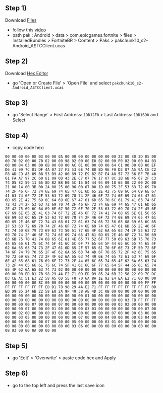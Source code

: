 ## Step 1)
Download [Files](https://play.google.com/store/apps/details?id=com.marc.files) 
- follow this [video](https://youtu.be/8N6MFhZ8XlY?si=ULY7uNq79dFiOSix)
- path pak : Android > data > com.epicgames.fortnite > files > InstalledBundles > FortniteBR > Content > Paks > pakchunk10_s2-Android_ASTCClient.ucas

## Step 2)
Download [Hex Editor](https://play.google.com/store/apps/details?id=tk.yunus.hexeditor&pcampaignid=web_share)
- go 'Open or Create File' > 'Open File' and select ```pakchunk10_s2-Android_ASTCClient.ucas```

## Step 3)
- go 'Select Range' > First Address: ```19D12F0``` > Last Address: ```19D1690``` and Select

## Step 4)
- copy code hex: 

```
00 00 00 00 08 03 00 00 0A 00 00 00 00 00 00 00 00 22 00 80 3D 05 00 00 70 02 00 00 70 02 00 00 98 02 00 00 E0 02 00 00 F0 02 00 00 04 03 00 00 04 03 00 00 0B 00 00 00 AC 01 00 00 00 00 64 C1 00 00 00 00 EF D6 41 99 7C 01 DF 4A 07 27 F3 53 6E 74 88 8D 9E F0 D2 87 A5 9A CE C2 F8 AD CD A3 89 88 53 D9 A2 00 89 72 E9 82 B7 E4 A8 57 72 66 BF 7B 40 61 FA A7 97 2C 60 81 09 0D 43 2E C7 07 76 17 07 8C 2B 6B 45 67 2F C3 74 D5 E2 59 11 65 8D 82 B8 E0 5C 15 84 44 94 09 18 65 00 22 00 2C 00 21 00 14 00 3B 00 2A 00 25 00 06 00 07 00 1D 00 75 2F 53 63 72 69 70 74 2F 46 6F 72 74 6E 69 74 65 47 61 6D 65 2E 42 75 69 6C 64 69 6E 67 41 63 74 6F 72 2F 53 63 72 69 70 74 2F 46 6F 72 74 6E 69 74 65 47 61 6D 65 2E 42 75 69 6C 64 69 6E 67 47 61 6D 65 70 6C 61 79 41 63 74 6F 72 43 34 2F 53 63 72 69 70 74 2F 46 6F 72 74 6E 69 74 65 47 61 6D 65 2E 42 75 69 6C 64 69 6E 67 50 72 6F 70 2F 53 63 72 69 70 74 2F 45 6E 67 69 6E 65 2E 41 63 74 6F 72 2E 46 6F 72 74 41 74 68 65 6E 61 56 65 68 69 63 6C 65 2F 53 63 72 69 70 74 2F 46 6F 72 74 6E 69 74 65 47 61 6D 65 2E 46 6F 72 74 43 68 61 72 61 63 74 65 72 56 65 68 69 63 6C 65 2F 53 63 72 69 70 74 2F 46 6F 72 74 6E 69 74 65 47 61 6D 65 2E 46 6F 72 74 50 68 79 73 69 63 73 50 61 77 6E 4F 62 6A 65 63 74 2F 53 63 72 69 70 74 2F 46 6F 72 74 6E 69 74 65 47 61 6D 65 2E 46 6F 72 74 50 69 63 6B 75 70 41 74 68 65 6E 61 4E 65 77 52 6F 77 50 69 63 6B 75 70 73 44 65 66 61 75 6C 74 5F 41 6C 6C 6F 77 65 64 5F 44 65 6C 65 74 65 4F 62 6A 65 63 74 73 2F 47 61 6D 65 2F 57 65 61 70 6F 6E 73 2F 50 72 6F 74 6F 74 79 70 65 2F 4F 62 6A 65 63 74 4D 6F 76 65 72 2F 42 6C 75 65 70 72 69 6E 74 73 2F 4F 62 6A 65 63 74 49 6E 74 65 72 61 63 74 69 6F 6E 42 65 68 61 76 69 6F 72 73 2F 44 65 6C 65 74 65 4F 62 6A 65 63 74 73 2F 44 65 66 61 75 6C 74 5F 41 6C 6C 6F 77 65 64 5F 44 65 6C 65 74 65 4F 62 6A 65 63 74 73 02 00 00 00 00 00 00 00 00 00 00 00 00 00 00 00 00 00 ED D1 7B 98 29 4A E2 71 0D ED D9 85 24 6B 22 58 22 09 7C DC D3 CE AC 51 E3 22 58 A5 6D 55 F8 70 6A 8A 1E 92 E4 EA E2 71 00 00 00 00 00 00 00 00 8C 00 00 00 00 00 00 00 09 00 00 00 00 00 00 00 FF FF FF FF FF FF FF FF ED D1 7B 98 29 4A E2 71 FF FF FF FF FF FF FF FF 0D ED D9 85 24 6B 22 58 E0 2A 9F 40 38 AE 4D 3C 0B 00 00 00 00 00 00 00 00 00 00 00 00 00 00 00 00 00 00 00 01 00 00 00 00 00 00 00 00 00 00 00 00 00 00 00 00 00 00 00 00 00 00 00 00 00 00 00 00 03 FB FF FF FF 00 00 00 00 07 00 00 00 07 00 00 00 00 00 00 00 00 03 02 00 00 00 00 00 00 00 07 00 00 00 01 00 00 00 00 03 03 00 00 00 00 00 00 00 07 00 00 00 02 00 00 00 00 03 00 00 00 00 00 00 00 00 07 00 00 00 03 00 00 00 00 03 05 00 00 00 00 00 00 00 07 00 00 00 04 00 00 00 00 03 04 00 00 00 00 00 00 00 07 00 00 00 05 00 00 00 00 03 01 00 00 00 00 00 00 00 08 00 00 00 00 00 00 00 00 03 06 00 00 00 00 00 00 00 00 00 00 00 08 03 00 00 0A 00 00 00
```

## Step 5)
- go 'Edit' > 'Overwrite' > paste code hex and Apply

## Step 6)
- go to the top left and press the last save icon